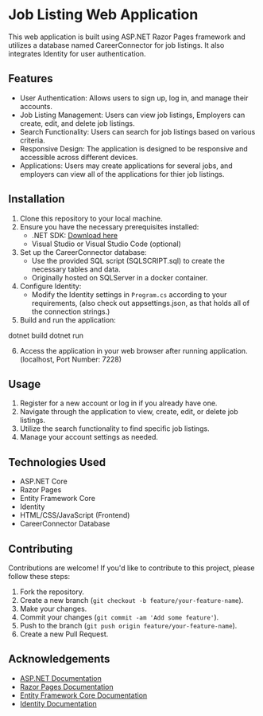 # Job Listing Web Application

This web application is built using ASP.NET Razor Pages framework and utilizes a database named CareerConnector for job listings. It also integrates Identity for user authentication.

## Features

- User Authentication: Allows users to sign up, log in, and manage their accounts.
- Job Listing Management: Users can view job listings, Employers can create, edit, and delete job listings.
- Search Functionality: Users can search for job listings based on various criteria.
- Responsive Design: The application is designed to be responsive and accessible across different devices.
- Applications: Users may create applications for several jobs, and employers can view all of the applications for thier job listings.

## Installation

1. Clone this repository to your local machine.
2. Ensure you have the necessary prerequisites installed:
   - .NET SDK: [Download here](https://dotnet.microsoft.com/download)
   - Visual Studio or Visual Studio Code (optional)
3. Set up the CareerConnector database:
   - Use the provided SQL script (SQLSCRIPT.sql) to create the necessary tables and data.
	- Originally hosted on SQLServer in a docker container.
4. Configure Identity:
   - Modify the Identity settings in `Program.cs` according to your requirements, (also check out appsettings.json, as that holds all of the connection strings.)
5. Build and run the application:

dotnet build
dotnet run

6. Access the application in your web browser after running application. (localhost, Port Number: 7228)

## Usage

1. Register for a new account or log in if you already have one.
2. Navigate through the application to view, create, edit, or delete job listings.
3. Utilize the search functionality to find specific job listings.
4. Manage your account settings as needed.

## Technologies Used

- ASP.NET Core
- Razor Pages
- Entity Framework Core
- Identity
- HTML/CSS/JavaScript (Frontend)
- CareerConnector Database

## Contributing

Contributions are welcome! If you'd like to contribute to this project, please follow these steps:

1. Fork the repository.
2. Create a new branch (`git checkout -b feature/your-feature-name`).
3. Make your changes.
4. Commit your changes (`git commit -am 'Add some feature'`).
5. Push to the branch (`git push origin feature/your-feature-name`).
6. Create a new Pull Request.

## Acknowledgements

- [ASP.NET Documentation](https://docs.microsoft.com/en-us/aspnet/core/)
- [Razor Pages Documentation](https://docs.microsoft.com/en-us/aspnet/core/razor-pages/)
- [Entity Framework Core Documentation](https://docs.microsoft.com/en-us/ef/core/)
- [Identity Documentation](https://docs.microsoft.com/en-us/aspnet/core/security/authentication/identity)
